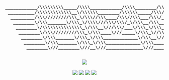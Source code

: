 <div align="center"><b><pre>
____________/\\\\\\\\\_____/\\\\____________/\\\\________/\\\\\\\\\_______        
 __________/\\\\\\\\\\\\\__\/\\\\\\________/\\\\\\_____/\\\////////________       
  _________/\\\/////////\\\_\/\\\//\\\____/\\\//\\\___/\\\/_________________      
   ________\/\\\_______\/\\\_\/\\\\///\\\/\\\/_\/\\\__/\\\___________________     
    ________\/\\\\\\\\\\\\\\\_\/\\\__\///\\\/___\/\\\_\/\\\___________________    
     ________\/\\\/////////\\\_\/\\\____\///_____\/\\\_\//\\\__________________   
      ________\/\\\_______\/\\\_\/\\\_____________\/\\\__\///\\\________________  
       ________\/\\\_______\/\\\_\/\\\_____________\/\\\____\////\\\\\\\\\_______ 
        ________\///________\///__\///______________\///________\/////////________
</pre></b></div>

<br>

<div align="center">
  <a href="https://skillicons.dev">
   <img src="https://skillicons.dev/icons?i=java,c,python,js,bash,html,css,linux,raspberrypi"/>
  </a>
</div>

<br>

<div align="center">
 <a href="https://leetcode.com/u/amchisa/" target="_blank"><img src="https://img.shields.io/badge/-amchisa-F89F1B?style=flat&logo=Leetcode&logoColor=white"/></a>
 <img src="https://img.shields.io/badge/takisyummy-5865F2?style=flat&logo=Discord&logoColor=white"/>
 <a href="mailto:chisa.alexander@gmail.com" target="_blank"><img src="https://img.shields.io/badge/-chisa.alexander@gmail.com-D14836?style=flat&logo=Gmail&logoColor=white"/></a>
 <a href="https://www.linkedin.com/in/alex-chisa-b4536328a/" target="_blank"><img src="https://img.shields.io/badge/-LinkedIn%20|%20Alex%20Chisa-0077B5?style=flat&logo=Linkedin&logoColor=white"/></a>
</div>
